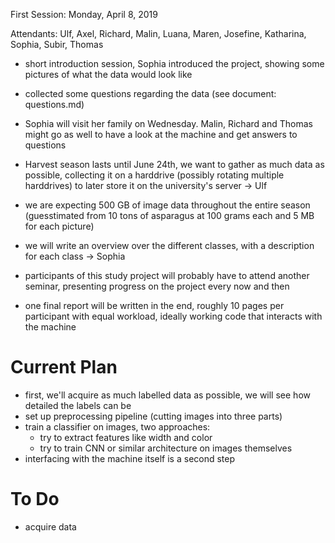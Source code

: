 First Session: Monday, April 8, 2019

Attendants: Ulf, Axel, Richard, Malin, Luana, Maren, Josefine, Katharina, Sophia, Subir, Thomas 

* short introduction session, Sophia introduced the project, showing some pictures of what the data would look like
* collected some questions regarding the data (see document: questions.md)
* Sophia will visit her family on Wednesday. Malin, Richard and Thomas might go as well to have a look at the machine and get answers to questions
* Harvest season lasts until June 24th, we want to gather as much data as possible, collecting it on a harddrive (possibly rotating multiple harddrives) to later store it on the university's server -> Ulf
* we are expecting 500 GB of image data throughout the entire season (guesstimated from 10 tons of asparagus at 100 grams each and 5 MB for each picture)
* we will write an overview over the different classes, with a description for each class -> Sophia

* participants of this study project will probably have to attend another seminar, presenting progress on the project every now and then
* one final report will be written in the end, roughly 10 pages per participant with equal workload, ideally working code that interacts with the machine


# Current Plan
* first, we'll acquire as much labelled data as possible, we will see how detailed the labels can be
* set up preprocessing pipeline (cutting images into three parts)
* train a classifier on images, two approaches:
  + try to extract features like width and color
  + try to train CNN or similar architecture on images themselves
* interfacing with the machine itself is a second step  

# To Do
* acquire data
